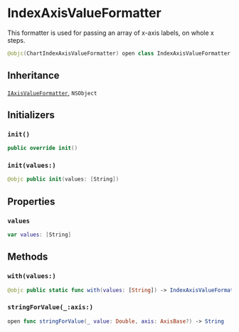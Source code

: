 # IndexAxisValueFormatter

This formatter is used for passing an array of x-axis labels, on whole x steps.

``` swift
@objc(ChartIndexAxisValueFormatter) open class IndexAxisValueFormatter: NSObject, IAxisValueFormatter
```

## Inheritance

[`IAxisValueFormatter`](/IAxisValueFormatter), `NSObject`

## Initializers

### `init()`

``` swift
public override init()
```

### `init(values:)`

``` swift
@objc public init(values: [String])
```

## Properties

### `values`

``` swift
var values: [String]
```

## Methods

### `with(values:)`

``` swift
@objc public static func with(values: [String]) -> IndexAxisValueFormatter?
```

### `stringForValue(_:axis:)`

``` swift
open func stringForValue(_ value: Double, axis: AxisBase?) -> String
```
